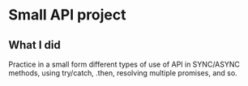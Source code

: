 # Small API project

## What I did

Practice in a small form different types of use of API in SYNC/ASYNC methods, using try/catch, .then, resolving multiple promises, and so.
